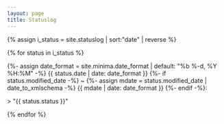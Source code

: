 ```yaml
---
layout: page
title: Statuslog
---
```

{% assign i_status = site.statuslog | sort:"date" | reverse %}

{% for status in i_status %}
  <p class="post-meta">{%- assign date_format = site.minima.date_format | default: "%b %-d, %Y %H:%M" -%}
    <time class="dt-published" datetime="{{ status.date | date_to_xmlschema }}" itemprop="datePublished">
      {{ status.date | date: date_format }}
    </time>
    {%- if status.modified_date -%}
      ~ 
      {%- assign mdate = status.modified_date | date_to_xmlschema -%}
      <time class="dt-modified" datetime="{{ mdate }}" itemprop="dateModified">
        {{ mdate | date: date_format }}
      </time>
    {%- endif -%}: </p>
> "{{ status.status }}"

{% endfor %}